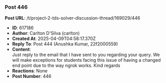 ### Post 446
**Post URL**: /t/project-2-tds-solver-discussion-thread/169029/446
- **ID**: 617186
- **Author**: Carlton D'Silva (carlton)
- **Created At**: 2025-04-09T04:58:17.370Z
- **Reply To**: Post 444 (Anushka Kumar, 22f2000559)
- **Content**:  
  Just reply to the email that I have sent to you regarding your query. We will make exceptions for students facing this issue of having a changed end point due to the way ngrok works.
Kind regards
- **Reactions**: None
- **Post Number**: 446

